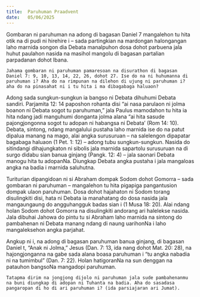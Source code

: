 ```yaml
---
title:  Paruhuman Praadvent
date:   05/06/2025
---
```


Gombaran ni paruhuman na adong di bagasan Daniel 7 mangalehon tu hita otik na di pudi ni hirehire i – sada partingkian na mardongan halongangan laho marnida songon dia Debata manalpuhon dosa dohot parbuena jala huhut paulahon nasida na masihol mangolu di bagasan partalian parpadanan dohot Ibana.

`Jahama gombaran ni paruhuman pamaresoan na disurathon di bagasan Daniel 7: 9, 10, 13, 14, 22, 26, dohot 27. Ise do na ni huhumanna di paruhuman i? Aha do na rimpunan na dilehon di ujung ni paruhuman i? aha do na pinasahat ni i tu hita i ma dibagabaga haluaon?`

Adong sada sungkun-sungkun ia bangso ni Debata dihuhumi Debata sandiri. Parjamita 12: 14 paposhon rohanta disi “ai nasa parulaon ni jolma boanon ni Debata sogot tu paruhuman,” jala Paulus mamodahon tu hita ia hita ndang jadi manguhumi donganta jolma alana “ai hita sasude pajongjongonna sogot tu adopan ni habangsa ni Debata’ (Rom 14: 10). Debata, sintong, ndang mangalului pustaha laho marnida ise do na patut dipalua manang na mago, alai angka surusuruan – na salelengon dipapatar bagabaga haluaon (1 Pet. 1: 12) – adong tubu sungkun-sungkun. Nasida do sitindangi dihajungkaton ni sibolis jala marnida sapartolu surusuruan na di surgo didabu sian banua ginjang (Pangk. 12: 4) – jala saonari Debata manogu hita tu adopanNa. Diungkap Debata angka pustaha i jala mangaloas angka na badia i marnida saluhutna.

Turiturian dipangidoan ni si Abraham dompak Sodom dohot Gomorra – sada gombaran ni paruhuman – mangalehon tu hita pigapiga pangantusion dompak ulaon paruhuman. Dosa dohot hajahaton ni Sodom torang disulingkiti disi, hata ni Debata ia manahatang do dosa nasida jala mangaungaung do angguhangguk badas sian i (1 Musa 18: 20). Alai ndang holan Sodom dohot Gomorra na disulingkiti andorang ari halelekse nasida. Jala dibuhai Jahowa do pintu tu si Abraham laho marnida na sintong do pambahenan ni Debata manang ndang di naung uarihonNa i laho mangaleksehon angka parjahat.

Angkup ni i, na adong di bagasan paruhuman banua ginjang, di bagasan Daniel t, “Anak ni Jolma,” Jesus (Dan. 7: 13, ida nang dohot Mat. 20: 28), na hajongjonganna na gabe sada alana boasa paruhuman i “tu angka nabadia ni na tumimbul” (Dan. 7: 22). Holan hatigoranNa na sun denggan na patauhon bangsoNa mangadopi paruhuman.

`Tatapma dirim na jongjong dijolo ni paruhuman jala sude pambahenanmu na buni diungkap di adopan ni Tuhanta na badia. Aha do sasadasa pangaropan di ho di ari paruhuman i? (ida parsiajaran ari Jumat).`